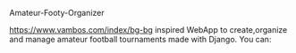 Amateur-Footy-Organizer

https://www.vambos.com/index/bg-bg inspired WebApp to create,organize and manage amateur football tournaments made with Django. You can:


